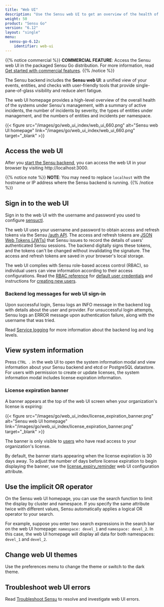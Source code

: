 ```yaml
---
title: "Web UI"
description: "Use the Sensu web UI to get an overview of the health of systems under observability, with detail pages for Sensu resources and user-friendly management tools."
weight: 50
product: "Sensu Go"
version: "6.12"
layout: "single"
menu:
  sensu-go-6.12:
    identifier: web-ui
---
```


{{% notice commercial %}}
**COMMERCIAL FEATURE**: Access the Sensu web UI in the packaged Sensu Go distribution.
For more information, read [Get started with commercial features](../commercial/).
{{% /notice %}}

The Sensu backend includes the **Sensu web UI**: a unified view of your events, entities, and checks with user-friendly tools that provide single-pane-of-glass visibility and reduce alert fatigue.

<a id="webui-homepage"></a>

The web UI homepage provides a high-level overview of the overall health of the systems under Sensu's management, with a summary of active incidents, the number of incidents by severity, the types of entities under management, and the numbers of entities and incidents per namespace.

{{< figure src="/images/go/web_ui_index/web_ui_660.png" alt="Sensu web UI homepage" link="/images/go/web_ui_index/web_ui_660.png" target="_blank" >}}

## Access the web UI

After you [start the Sensu backend][1], you can access the web UI in your browser by visiting http://localhost:3000.

{{% notice note %}}
**NOTE**: You may need to replace `localhost` with the hostname or IP address where the Sensu backend is running.
{{% /notice %}}

## Sign in to the web UI

Sign in to the web UI with the username and password you used to configure [sensuctl][2].

The web UI uses your username and password to obtain access and refresh tokens via the Sensu [/auth API][7].
The access and refresh tokens are [JSON Web Tokens (JWTs)][2] that Sensu issues to record the details of users' authenticated Sensu sessions.
The backend digitally signs these tokens, and the tokens can't be changed without invalidating the signature.
The access and refresh tokens are saved in your browser's local storage.

The web UI complies with Sensu role-based access control (RBAC), so individual users can view information according to their access configurations.
Read the [RBAC reference][3] for [default user credentials][4] and instructions for [creating new users][5].

### Backend log messages for web UI sign-in

Upon successful login, Sensu logs an INFO message in the backend log with details about the user and provider.
For unsuccessful login attempts, Sensu logs an ERROR message upon authentication failure, along with the username that was tried.

Read [Service logging][10] for more information about the backend log and log levels.

## View system information

Press `CTRL .` in the web UI to open the system information modal and view information about your Sensu backend and etcd or PostgreSQL datastore.
For users with permission to create or update licenses, the system information modal includes license expiration information.

### License expiration banner

A banner appears at the top of the web UI screen when your organization's license is expiring:

{{< figure src="/images/go/web_ui_index/license_expiration_banner.png" alt="Sensu web UI homepage" link="/images/go/web_ui_index/license_expiration_banner.png" target="_blank" >}}

The banner is only visible to [users][6] who have read access to your organization's license.

By default, the banner starts appearing when the license expiration is 30 days away.
To adjust the number of days before license expiration to begin displaying the banner, use the [license_expiry_reminder][9] web UI configuration attribute.

## Use the implicit OR operator

On the Sensu web UI homepage, you can use the search function to limit the display by cluster and namespace.
If you specify the same attribute twice with different values, Sensu automatically applies a logical OR operator to your search.

For example, suppose you enter two search expressions in the search bar on the web UI homepage: `namespace: devel_1` and `namespace: devel_2`.
In this case, the web UI homepage will display all data for both namespaces: `devel_1` and `devel_2`.

## Change web UI themes

Use the preferences menu to change the theme or switch to the dark theme.

## Troubleshoot web UI errors

Read [Troubleshoot Sensu][8] to resolve and investigate web UI errors.


[1]: ../observability-pipeline/observe-schedule/backend#start-the-service
[2]: ../sensuctl/#first-time-setup-and-authentication
[3]: ../operations/control-access/rbac/
[4]: ../operations/control-access/rbac#default-users
[5]: ../operations/control-access/rbac#create-users
[6]: ../operations/control-access/rbac/#users
[7]: ../api/other/auth/
[8]: ../operations/maintain-sensu/troubleshoot/#web-ui-errors
[9]: ../web-ui/webconfig-reference/#license_expiry_reminder
[10]: ../operations/maintain-sensu/troubleshoot/#service-logging

